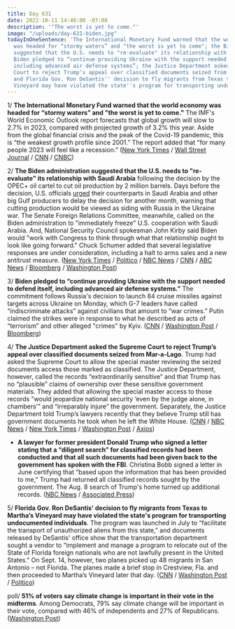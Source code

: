 ```yaml
---
title: Day 631
date: 2022-10-11 14:48:00 -07:00
description: '"The worst is yet to come."'
image: "/uploads/day-631-biden.jpg"
todayInOneSentence: 'The International Monetary Fund warned that the world economy
  was headed for “stormy waters” and "the worst is yet to come"; the Biden administration
  suggested that the U.S. needs to "re-evaluate" its relationship with Saudi Arabia;
  Biden pledged to “continue providing Ukraine with the support needed to defend itself,
  including advanced air defense systems”; the Justice Department asked the Supreme
  Court to reject Trump’s appeal over classified documents seized from Mar-a-Lago;
  and Florida Gov. Ron DeSantis'' decision to fly migrants from Texas to Martha’s
  Vineyard may have violated the state''s program for transporting undocumented individuals. '
---
```


1/ **The International Monetary Fund warned that the world economy was headed for “stormy waters” and "the worst is yet to come."** The IMF's World Economic Outlook report forecasts that global growth will slow to 2.7% in 2023, compared with projected growth of 3.2% this year. Aside from the global financial crisis and the peak of the Covid-19 pandemic, this is “the weakest growth profile since 2001.” The report added that "for many people 2023 will feel like a recession.” ([New York Times](https://www.nytimes.com/2022/10/11/business/imf-world-economy-forecast.html) / [Wall Street Journal](https://www.wsj.com/articles/rapid-rise-in-rates-could-fuel-global-economic-disorder-imf-warns-11665497701?mod=hp_lead_pos2) / [CNN](https://www.cnn.com/2022/10/11/economy/imf-world-economic-outlook/index.html) / [CNBC](https://www.cnbc.com/2022/10/11/imf-cuts-global-growth-forecast-for-2023-warns-worst-is-yet-to-come.html))

2/ **The Biden administration suggested that the U.S. needs to "re-evaluate" its relationship with Saudi Arabia** following the decision by the OPEC+ oil cartel to cut oil production by 2 million barrels. Days before the decision, U.S. officials [urged](https://www.wsj.com/articles/saudi-arabia-defied-u-s-warnings-ahead-of-opec-production-cut-11665504230?mod=djemalertNEWS) their counterparts in Saudi Arabia and other big Gulf producers to delay the decision for another month, warning that cutting production would be viewed as siding with Russia in the Ukraine war. The Senate Foreign Relations Committee, meanwhile, called on the Biden administration to "immediately freeze" U.S. cooperation with Saudi Arabia. And, National Security Council spokesman John Kirby said Biden would "work with Congress to think through what that relationship ought to look like going forward." Chuck Schumer added that several legislative responses are under consideration, including a halt to arms sales and a new antitrust measure. ([New York Times](https://www.nytimes.com/2022/10/11/us/politics/biden-saudi-arabia-oil-production-cut.html) / [Politico](https://www.politico.com/news/2022/10/10/dems-rage-at-saudis-over-oil-cut-vow-to-block-weapons-sales-00061123) / [NBC News](https://www.nbcnews.com/politics/congress/democratic-senator-seeks-freeze-us-saudi-cooperation-opec-cuts-product-rcna51583) / [CNN](https://www.cnn.com/2022/10/11/politics/saudi-arabia-white-house-john-kirby-cnntv/) / [ABC News](https://abcnews.go.com/Politics/biden-thinks-us-evaluate-relationship-saudi-arabia-white/story?id=91327505) / [Bloomberg](https://www.bloomberg.com/news/articles/2022-10-11/biden-willing-to-work-with-congress-on-saudi-ties-aide-says?sref=MIBMEEoj) / [Washington Post](https://www.washingtonpost.com/politics/2022/10/11/biden-prime-time-television-interview/#link-SB22KEFJPNCMLNAC4KL76BKZFY))


3/ **Biden pledged to “continue providing Ukraine with the support needed to defend itself, including advanced air defense systems.”** The commitment follows Russia's decision to launch 84 cruise missiles against targets across Ukraine on Monday, which G-7 leaders have called “indiscriminate attacks” against civilians that amount to “war crimes.” Putin claimed the strikes were in response to what he described as acts of “terrorism” and other alleged "crimes" by Kyiv. ([CNN](https://www.cnn.com/2022/10/10/politics/biden-zelensky-advanced-air-defense-systems/index.html) / [Washington Post](https://www.washingtonpost.com/world/2022/10/11/russia-ukraine-war-latest-updates/#link-4RYAGWBMMZA2TBDYYFYP2KIWM4) / [Bloomberg](https://www.bloomberg.com/news/articles/2022-10-10/ukraine-latest-explosions-hit-kyiv-cities-across-ukraine?sref=MIBMEEoj))
 
4/ **The Justice Department asked the Supreme Court to reject Trump’s appeal over classified documents seized from Mar-a-Lago**. Trump had asked the Supreme Court to allow the special master reviewing the seized documents access those marked as classified. The Justice Department, however, called the records “extraordinarily sensitive” and that Trump has no “plausible” claims of ownership over these sensitive government materials. They added that allowing the special master access to those records "would jeopardize national security ‘even by the judge alone, in chambers’” and “irreparably injure” the government. Separately, the Justice Department told Trump’s lawyers recently that they believe Trump still has government documents he took when he left the White House. ([CNN](https://www.cnn.com/2022/10/11/politics/supreme-court-justice-department/index.html) / [NBC News](https://www.nbcnews.com/politics/justice-department/justice-department-urges-supreme-court-reject-trump-request-seized-mar-rcna51234) / [New York Times](https://www.nytimes.com/2022/10/06/us/politics/trump-white-house-documents-lawyers.html) / [Washington Post](https://www.washingtonpost.com/national-security/2022/10/11/trump-supreme-court-special-master-justice-department/) / [Axios](https://www.axios.com/2022/10/11/doj-trump-supreme-court-request?stream=top))

*  **A lawyer for former president Donald Trump who signed a letter stating that a “diligent search” for classified records had been conducted and that all such documents had been given back to the government has spoken with the FBI**. Christina Bobb signed a letter in June certifying that “based upon the information that has been provided to me," Trump had returned all classified records sought by the government. The Aug. 8 search of Trump's home turned up additional records. ([NBC News](https://www.nbcnews.com/politics/donald-trump/trump-lawyer-christina-bobb-speaks-federal-investigators-mar-lago-case-rcna51459) / [Associated Press](https://apnews.com/article/donald-trump-mar-a-lago-government-and-politics-ed2cd4299059e12ee5ec076b6011fc9e))


5/ **Florida Gov. Ron DeSantis' decision to fly migrants from Texas to Martha’s Vineyard may have violated the state's program for transporting undocumented individuals**. The program was launched in July to “facilitate the transport of unauthorized aliens from this state,” and documents released by DeSantis' office show that the transportation department sought a vendor to “implement and manage a program to relocate out of the State of Florida foreign nationals who are not lawfully present in the United States." On Sept. 14, however, two planes picked up 48 migrants in San Antonio – not Florida. The planes made a brief stop in Crestview, Fla. and then proceeded to Martha’s Vineyard later that day. ([CNN](https://www.cnn.com/2022/10/08/us/florida-migrants-marthas-vineyard-state-documents-contractors/index.html) / [Washington Post](https://www.washingtonpost.com/politics/2022/10/08/ron-desantis-migrant-flights-marthas-vineyard/) / [Politico](https://www.politico.com/news/2022/10/10/lawsuit-ron-desantis-withholding-records-migrant-flights-00061119))


poll/ **51% of voters say climate change is important in their vote in the midterms**. Among Democrats, 79% say climate change will be important in their vote, compared with 46% of independents and 27% of Republicans. ([Washington Post](https://www.washingtonpost.com/politics/2022/10/10/half-voters-say-climate-change-is-important-midterms-poll-finds/))

